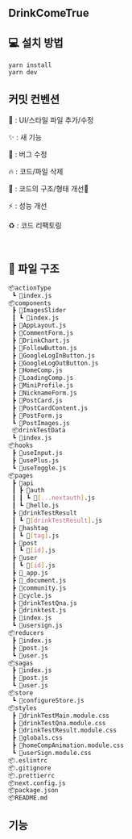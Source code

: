 

## DrinkComeTrue



## 💻 설치 방법

    yarn install
    yarn dev

## 커밋 컨벤션

💄 : UI/스타일 파일 추가/수정

✨ : 새 기능

🐞 : 버그 수정

🔥 : 코드/파일 삭제

🎨 : 코드의 구조/형태 개선🐞

⚡️ : 성능 개선

♻️ : 코드 리팩토링

<br/>

## 📂 파일 구조
```bash
📦actionType
 ┗ 📜index.js
📦components
 ┣ 📂ImagesSlider
 ┃ ┗ 📜index.js
 ┣ 📜AppLayout.js
 ┣ 📜CommentForm.js
 ┣ 📜DrinkChart.js
 ┣ 📜FollowButton.js
 ┣ 📜GoogleLogInButton.js
 ┣ 📜GoogleLogOutButton.js
 ┣ 📜HomeComp.js
 ┣ 📜LoadingComp.js
 ┣ 📜MiniProfile.js
 ┣ 📜NicknameForm.js
 ┣ 📜PostCard.js
 ┣ 📜PostCardContent.js
 ┣ 📜PostForm.js
 ┗ 📜PostImages.js
 📦drinkTestData
 ┗ 📜index.js
📦hooks
 ┣ 📜useInput.js
 ┣ 📜usePlus.js
 ┗ 📜useToggle.js
📦pages
 ┣ 📂api
 ┃ ┣ 📂auth
 ┃ ┃ ┗ 📜[...nextauth].js
 ┃ ┗ 📜hello.js
 ┣ 📂drinkTestResult
 ┃ ┗ 📜[drinkTestResult].js
 ┣ 📂hashtag
 ┃ ┗ 📜[tag].js
 ┣ 📂post
 ┃ ┗ 📜[id].js
 ┣ 📂user
 ┃ ┗ 📜[id].js
 ┣ 📜_app.js
 ┣ 📜_document.js
 ┣ 📜community.js
 ┣ 📜cycle.js
 ┣ 📜drinkTestQna.js
 ┣ 📜drinktest.js
 ┣ 📜index.js
 ┗ 📜usersign.js
📦reducers
 ┣ 📜index.js
 ┣ 📜post.js
 ┗ 📜user.js
📦sagas
 ┣ 📜index.js
 ┣ 📜post.js
 ┗ 📜user.js
📦store
 ┗ 📜configureStore.js
📦styles
 ┣ 📜drinkTestMain.module.css
 ┣ 📜drinkTestQna.module.css
 ┣ 📜drinkTestResult.module.css
 ┣ 📜globals.css
 ┣ 📜homeCompAnimation.module.css
 ┗ 📜userSign.module.css
📦.eslintrc
📦.gitignore      
📦.prettierrc             
📦next.config.js      
📦package.json     
📦README.md  
 ```

## 기능
